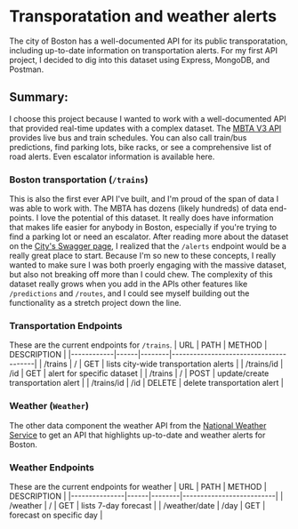 # Transporatation and weather alerts
The city of Boston has a well-documented API for its public transporatation, including up-to-date information on transportation alerts. For my first API project, I decided to dig into this dataset using Express, MongoDB, and Postman. 

## Summary: 
I choose this project because I wanted to work with a well-documented API that provided real-time updates with a complex dataset. The [MBTA V3 API](https://www.mbta.com/developers/v3-api) provides live bus and train schedules. You can also call train/bus predictions, find parking lots, bike racks, or see a comprehensive list of road alerts. Even escalator information is available here. 

### Boston transportation (`/trains`)
This is also the first ever API I've built, and I'm proud of the span of data I was able to work with. The MBTA has dozens (likely hundreds) of data end-points. I love the potential of this dataset. It really does have information that makes life easier for anybody in Boston, especially if you're trying to find a parking lot or need an escalator. After reading more about the dataset on the [City's Swagger page](https://api-v3.mbta.com/docs/swagger/index.html#/Alert/ApiWeb_AlertController_index), I realized that the `/alerts` endpoint would be a really great place to start. Because I'm so new to these concepts, I really wanted to make sure I was both proerly engaging with the massive dataset, but also not breaking off more than I could chew. The complexity of this dataset really grows when you add in the APIs other features like `/predictions` and `/routes`, and I could see myself building out the functionality as a stretch project down the line. 

### Transportation Endpoints
These are the current endpoints for `/trains`. 
|  URL       | PATH | METHOD | DESCRIPTION                           |
|------------|------|--------|---------------------------------------|
| /trains    | /    | GET    | lists city-wide transportation alerts |
| /trains/id | /id  | GET    | alert for specific dataset            |
| /trains    | /    | POST   | update/create transportation alert    |
| /trains/id | /id  | DELETE | delete transportation alert           |


### Weather (`Weather`)
The other data component the weather API from the [National Weather Service](https://www.weather.gov/documentation/services-web-api) to get an API that highlights up-to-date and weather alerts for Boston. 

### Weather Endpoints
These are the current endpoints for weather
|  URL          | PATH | METHOD | DESCRIPTION              |
|---------------|------|--------|--------------------------|
| /weather      | /    | GET    | lists 7-day forecast     |
| /weather/date | /day | GET    | forecast on specific day |



